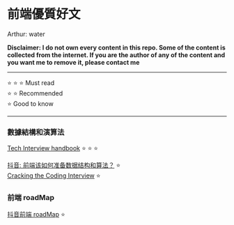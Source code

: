 # 前端優質好文

Arthur: water

**Disclaimer: I do not own every content in this repo. Some of the content is collected from the internet. If you are the author of any of the content and you want me to remove it, please contact me**

---

:star: :star: :star: Must read  
:star: :star: Recommended  
:star: Good to know

---

### 數據結構和演算法

[Tech Interview handbook](https://www.techinterviewhandbook.org/) :star: :star: :star:

[抖音: 前端该如何准备数据结构和算法？](https://juejin.cn/post/6844903919722692621) :star:  
[Cracking the Coding Interview](<http://englishonlineclub.com/pdf/Cracking%20the%20Coding%20Interview%20-%20189%20Programming%20Questions%20and%20Solutions%20(6th%20Edition)%20[EnglishOnlineClub.com].pdf>) :star:

### 前端 roadMap

[抖音前端 roadMap](https://juejin.cn/post/6844903830887366670#heading-33) :star:

